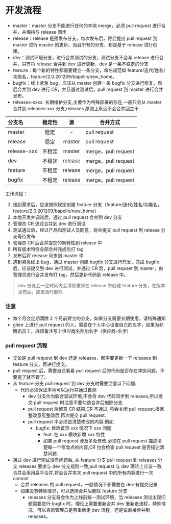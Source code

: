 # 开发流程

- master：master 分支不能进行任何的本地 merge，必须 pull request 进行合并，并保持与 release 同步
- release：release 是预发布分支，每次发布后，将会提出 pull request 到 master 进行 master 的更新，而且所有的分支，都是基于 release 进行创建。
- dev：测试环境分支，进行合并测试的分支，测试分支不会与 release 进行合并，只有将 release 合并到 dev 进行更新，dev 是一条不稳定的分支
- feature：每个新的特性都需要建立一条分支，命名规范如 feature/迭代/姓名/功能名，feature/2.0.201209/bapelin/new_home。
- bugfix：线上紧急 bug，应该从 master 创建一条 bugfix 分支进行修复，然后合并到 dev 进行 CR，并且通过测试后，pull request 到 master 进行合并发布。
- releases-xxxx: 长期维护分支,主要作为特殊部署的存在,一般只会从 master 合并到 releases-xxx 分支,releases 原则上永远不会合并回主干

| 分支名      | 稳定性 |   源    | 合并方式            |
| :---------- | :----: | :-----: | ------------------- |
| master      |  稳定  |    -    | pull request        |
| release     |  稳定  | master  | pull request        |
| release-xxx | 不稳定 | master  | merge，pull request |
| dev         | 不稳定 | release | merge，pull request |
| feature     | 不稳定 | release | merge，pull request |
| bugfix      | 不稳定 | release | merge，pull request |

工作流程：

1. 接到需求后，应该按照规定创建 feature 分支（feature/迭代/姓名/功能名，feature/2.0.201209/bapelin/new_home）
2. 本地开发并调试后，通过 pull request 合并到 dev 分支
3. 管理员 CR 通过合并到 dev 进行测试
4. 测试通过后，经过产品和测试人员同意，将会提交 pull request 到 release 分支等待发布
5. 管理员 CR 后合并提交的新特性到 release 中
6. 所有版本特性全部合并完成后打 tag
7. 发布后将 release 同步到 master 中
8. 遇到紧急线上 bug，通过 master 创建 bugfix 分支进行开发，完成 bugfix 后，应该提交到 dev 进行测试，并通过 CR 后，pull request 到 master，由管理员进行合并发布打 tag，然后更新代码到 release 中。

> dev 分支会一定时间内会清除重新在 release 中创建
> feature 分支，在版本发布后，应该及时删除

### 注意

- 每个月会定期清除 2 个月前建立的分支，如果分支需要长期使用，请特殊通知
- gitee 上进行 pull request 的人，需要在个人中心设置自己的名字，如果为非腾讯员工，麻烦备注写上供应商名称加名字（供应商-名字）

### pull request 流程

- 无论是 pull request 到 dev 还是 releases，都需要更新一下 releases 到 feature 分支，再进行提交。
- pull request 后，需要自己看看 pull request 后的代码是否存在冲突问题，不要提了就不管了。
- 从 feature 分支 pull request 到 dev 分支时需要注意以下问题:
  - 代码必须保证本地可以运行并通过自测
    - dev 分支作为联合调试环境,不会将 dev 代码同步到 releases,所以提交 pull request 时注意不要勾选合并后删除分支.
    - pull request 后留意 CR 结果,CR 不通过, 将会关闭 pull request,根据整改意见整改后,再次提交 pull request.
    - pull request 中必须说清楚修改的内容,例如:
      - bugfix: 修改首页 xxx 情况下 xxx 问题
        - feat: 在 xxx 模块新增 xxx 特性
        - 如果 pull request 涉及多处修改,必须在 pull request 描述清楚每一个修改点的内容,CR 也会检查 pull request 是否描述清楚问题.
- 通过 dev 进行测试没有问题后, 从 feature 分支 pull request 到 releases 分支.releases 要求与 dev 分支规则一致,pull request 与 dev 理论上应该一致,合并会采用扁平合并,将会合并本次 pull request 中的所有内容进行一次 commit
  - 合并 releases 的 pull request，一般情况下都需要在 dev 有提交记录
  - 如果没有特殊情况，可以选择合并后删除 feature 分支
    - releases 分支将会作为上线前统一测试环境，当 releases 测试出现问题需要进行 bugfix 时，理论上需要重新合并 dev 重新走流程，特殊情况，可以咨询管理员是否重新走 dev 流程，还是说直接合并到 releases。
